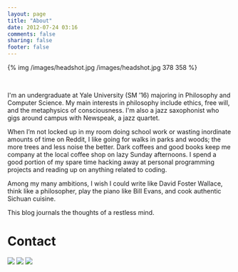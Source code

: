 ```yaml
---
layout: page
title: "About"
date: 2012-07-24 03:16
comments: false
sharing: false
footer: false
---
```


{% img /images/headshot.jpg /images/headshot.jpg 378 358 %}

<br>

I'm an undergraduate at Yale University (SM ’16) majoring in Philosophy and Computer Science. My main interests in philosophy include ethics, free will, and the metaphysics of consciousness. I'm also a jazz saxophonist who gigs around campus with Newspeak, a jazz quartet.

When I’m not locked up in my room doing school work or wasting inordinate amounts of time on Reddit, I like going for walks in parks and woods; the more trees and less noise the better. Dark coffees and good books keep me company at the local coffee shop on lazy Sunday afternoons. I spend a good portion of my spare time hacking away at personal programming projects and reading up on anything related to coding.

Among my many ambitions, I wish I could write like David Foster Wallace, think like a philosopher, play the piano like Bill Evans, and cook authentic Sichuan cuisine.

This blog journals the thoughts of a restless mind.

# Contact

<div class='social-media'>
  <a class='trim' href="mailto:harvey@harveyxia.com"><img id='gmail' src="/images/gmail-64.png"></a>
  <a class='trim' href="https://github.com/harveyxia"><img id='github' src="/images/github-64.png"></a>
  <a class='trim' href="https://www.linkedin.com/in/harveyxia"><img id='linkedin' src="/images/linkedin-64.png"></a>
</div>